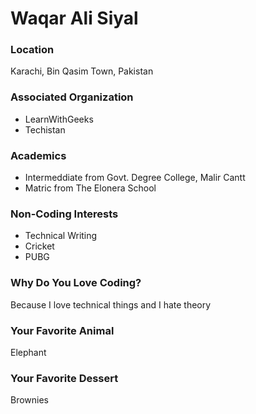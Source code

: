 # Waqar Ali Siyal

### Location
Karachi, Bin Qasim Town, Pakistan

### Associated Organization
- LearnWithGeeks
- Techistan

### Academics
- Intermeddiate from Govt. Degree College, Malir Cantt
- Matric from The Elonera School

### Non-Coding Interests
- Technical Writing
- Cricket
- PUBG

### Why Do You Love Coding?
Because I love technical things and I hate theory

### Your Favorite Animal
Elephant

### Your Favorite Dessert
Brownies